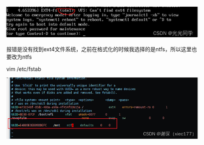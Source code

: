 ![](./img/e710298d6edd42f5b29487b3507a19c7.png)

报错是没有找到ext4文件系统，之前在格式化的时候我选择的是ntfs，所以这里也要改为ntfs

vim /etc/fstab

![d5fd9566d2c6630747f65eaab302456](./img/d5fd9566d2c6630747f65eaab302456.png)